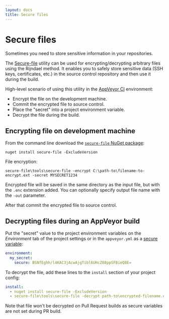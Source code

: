 ```yaml
---
layout: docs
title: Secure files
---
```


# Secure files

Sometimes you need to store sensitive information in your repositories.

The [Secure-file](https://github.com/appveyor/secure-file) utility can be used for encrypting/decrypting arbitrary files using the Rijndael method. It enables you to safely store sensitive data (SSH keys, certificates, etc.) in the source control repository and then use it during the build.

High-level scenario of using this utility in the [AppVeyor CI](https://www.appveyor.com) environment:

* Encrypt the file on the development machine.
* Commit the encrypted file to source control.
* Place the "secret" into a project environment variable.
* Decrypt the file during the build.


## Encrypting file on development machine

From the command line download the [`secure-file` NuGet package](https://www.nuget.org/packages/secure-file/):

    nuget install secure-file -ExcludeVersion

File encryption:

    secure-file\tools\secure-file -encrypt C:\path-to\filename-to-encrypt.ext -secret MYSECRET1234

Encrypted file will be saved in the same directory as the input file, but with the `.enc` extension added. You can optionally specify output file name with the `-out` parameter.

After that commit the encrypted file to source control.


## Decrypting files during an AppVeyor build

Put the "secret" value to the project environment variables on the _Environment_ tab of the project settings or in the `appveyor.yml` as a [secure variable](https://ci.appveyor.com/tools/encrypt):

```yaml
environment:
  my_secret:
    secure: BSNfEghh/l4KAC3jAcwAjgTibl6UHcZ08ppSFBieQ8E=
```

To decrypt the file, add these lines to the `install` section of your project config:

```yaml
install:
  - nuget install secure-file -ExcludeVersion
  - secure-file\tools\secure-file -decrypt path-to\encrypted-filename.ext.enc -secret %my_secret%
```

Note that file won't be decrypted on Pull Request builds as secure variables are not set during PR build.
